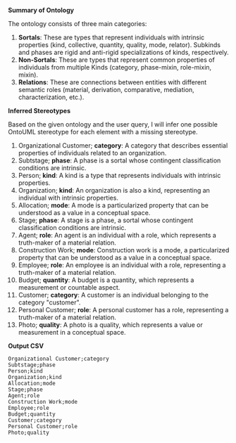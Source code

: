 **Summary of Ontology**

The ontology consists of three main categories:

1. **Sortals**: These are types that represent individuals with intrinsic properties (kind, collective, quantity, quality, mode, relator). Subkinds and phases are rigid and anti-rigid specializations of kinds, respectively.
2. **Non-Sortals**: These are types that represent common properties of individuals from multiple Kinds (category, phase-mixin, role-mixin, mixin).
3. **Relations**: These are connections between entities with different semantic roles (material, derivation, comparative, mediation, characterization, etc.).

**Inferred Stereotypes**

Based on the given ontology and the user query, I will infer one possible OntoUML stereotype for each element with a missing stereotype.

1. Organizational Customer; **category**: A category that describes essential properties of individuals related to an organization.
2. Subtstage; **phase**: A phase is a sortal whose contingent classification conditions are intrinsic.
3. Person; **kind**: A kind is a type that represents individuals with intrinsic properties.
4. Organization; **kind**: An organization is also a kind, representing an individual with intrinsic properties.
5. Allocation; **mode**: A mode is a particularized property that can be understood as a value in a conceptual space.
6. Stage; **phase**: A stage is a phase, a sortal whose contingent classification conditions are intrinsic.
7. Agent; **role**: An agent is an individual with a role, which represents a truth-maker of a material relation.
8. Construction Work; **mode**: Construction work is a mode, a particularized property that can be understood as a value in a conceptual space.
9. Employee; **role**: An employee is an individual with a role, representing a truth-maker of a material relation.
10. Budget; **quantity**: A budget is a quantity, which represents a measurement or countable aspect.
11. Customer; **category**: A customer is an individual belonging to the category "customer".
12. Personal Customer; **role**: A personal customer has a role, representing a truth-maker of a material relation.
13. Photo; **quality**: A photo is a quality, which represents a value or measurement in a conceptual space.

**Output CSV**

```
Organizational Customer;category
Subtstage;phase
Person;kind
Organization;kind
Allocation;mode
Stage;phase
Agent;role
Construction Work;mode
Employee;role
Budget;quantity
Customer;category
Personal Customer;role
Photo;quality
```